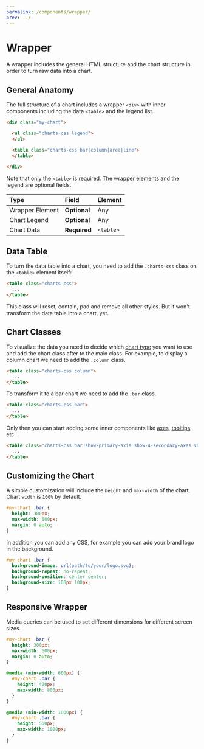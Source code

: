 ```yaml
---
permalink: /components/wrapper/
prev: ../
---
```


# Wrapper

A wrapper includes the general HTML structure and the chart structure in order to turn raw data into a chart.

## General Anatomy

The full structure of a chart includes a wrapper `<div>` with inner components including the data `<table>` and the legend list.

```html
<div class="my-chart">

  <ul class="charts-css legend">
  </ul>

  <table class="charts-css bar|column|area|line">
  </table>

</div>
```

Note that only the `<table>` is required. The wrapper elements and the legend are optional fields.

| Type            | Field        | Element   |
|:----------------|:-------------|:----------|
| Wrapper Element | **Optional** | Any       |
| Chart Legend    | **Optional** | Any       |
| Chart Data      | **Required** | `<table>` |

## Data Table

To turn the data table into a chart, you need to add the `.charts-css` class on the `<table>` element itself:

```html
<table class="charts-css">
  ...
</table>
```

This class will reset, contain, pad and remove all other styles. But it won't transform the data table into a chart, yet.

## Chart Classes

To visualize the data you need to decide which [chart type](/charts/) you want to use and add the chart class after to the main class. For example, to display a column chart we need to add the `.column` class.

```html
<table class="charts-css column">
  ...
</table>
```

To transform it to a bar chart we need to add the `.bar` class.

```html
<table class="charts-css bar">
  ...
</table>
```

Only then you can start adding some inner components like [axes](/charts/axes), [tooltips](/charts/tooltip) etc.

```html
<table class="charts-css bar show-primary-axis show-4-secondary-axes show-data-axes">
  ...
</table>
```

## Customizing the Chart

A simple customization will include the `height` and `max-width` of the chart. Chart `width` is `100%` by default.

```css
#my-chart .bar {
  height: 300px;
  max-width: 600px;
  margin: 0 auto;
}
```

In addition you can add any CSS, for example you can add your brand logo in the background.

```css
#my-chart .bar {
  background-image: url(path/to/your/logo.svg);
  background-repeat: no-repeat;
  background-position: center center;
  background-size: 100px 100px;
}
```

## Responsive Wrapper

Media queries can be used to set different dimensions for different screen sizes.

```css
#my-chart .bar {
  height: 300px;
  max-width: 600px;
  margin: 0 auto;
}

@media (min-width: 600px) {
  #my-chart .bar {
    height: 400px;
    max-width: 800px;
  }
}

@media (min-width: 1000px) {
  #my-chart .bar {
    height: 500px;
    max-width: 1000px;
  }
}
```
